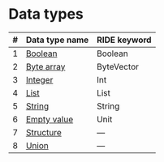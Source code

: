 # Data types

| # | Data type name | RIDE keyword |
| :--- | :--- | :--- |
| 1 | [Boolean](/en/ride/data-types/boolean.md) | Boolean |
| 2 | [Byte array](/en/ride/data-types/byte-vector.md) | ByteVector |
| 3 | [Integer](/en/ride/data-types/int.md) | Int |
| 4 | [List](/en/ride/data-types/list.md) | List |
| 5 | [String](/en/ride/data-types/string.md) | String |
| 6 | [Empty value](/en/ride/data-types/unit.md) | Unit |
| 7 | [Structure](/en/ride/structures.md) | — |
| 8 | [Union](/en/ride/data-types/union.md) | — |
